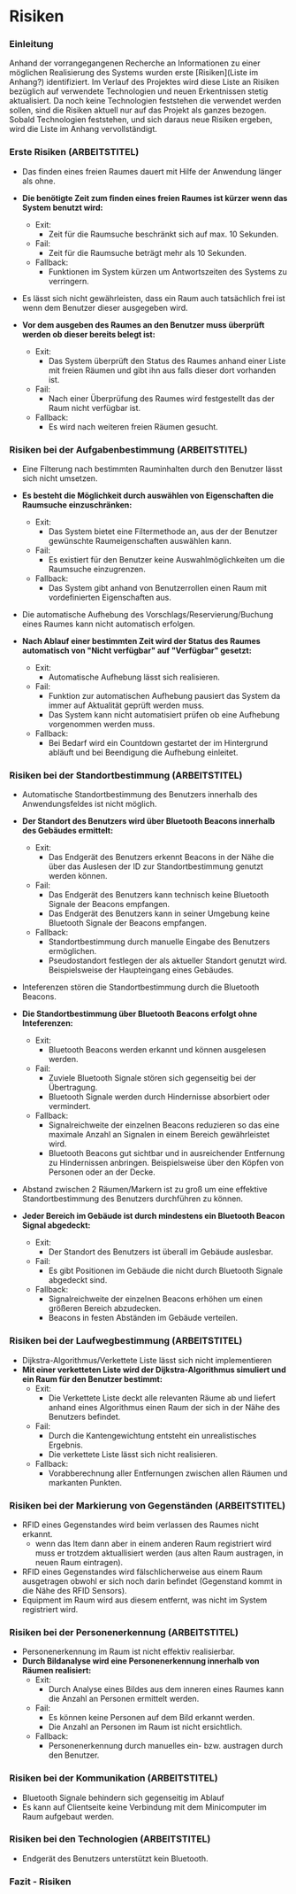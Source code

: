# Risiken
### Einleitung
Anhand der vorrangegangenen Recherche an Informationen zu einer möglichen Realisierung des Systems wurden erste [Risiken](Liste im Anhang?) identifiziert. Im Verlauf des Projektes wird diese Liste an Risiken bezüglich auf verwendete Technologien und neuen Erkentnissen stetig aktualisiert. Da noch keine Technologien feststehen die verwendet werden sollen, sind die Risiken aktuell nur auf das Projekt als ganzes bezogen. Sobald Technologien feststehen, und sich daraus neue Risiken ergeben, wird die Liste im Anhang vervollständigt.

### Erste Risiken (ARBEITSTITEL)
<!--
- Benutzer eines Raumes blockieren den Raum körperlich über die im System hinterlegte Zeitspanne hinaus.
- __Personenerkennung im Raum ermöglicht dynamische Überprüfung des Status:__
    - Exit:
        - Die Antwortzeit des Servers beträgt weniger als 10 Sekunden.
    - Fail:
        - Die Antwortzeit des Servers beträgt mehr als 10 Sekunden.
    - Fallback:
        - Funktionen kürzen um Antwortszeiten des Systems zu verringern.
        - Besserer Netzausbau für stabilere und verkürzte Kommunikation.
-->

- Das finden eines freien Raumes dauert mit Hilfe der Anwendung länger als ohne.
- __Die benötigte Zeit zum finden eines freien Raumes ist kürzer wenn das System benutzt wird:__
    - Exit:
        - Zeit für die Raumsuche beschränkt sich auf max. 10 Sekunden.
    - Fail:
        - Zeit für die Raumsuche beträgt mehr als 10 Sekunden.
    - Fallback:
        - Funktionen im System kürzen um Antwortszeiten des Systems zu verringern.
  
  
- Es lässt sich nicht gewährleisten, dass ein Raum auch tatsächlich frei ist wenn dem Benutzer dieser ausgegeben wird.        
- __Vor dem ausgeben des Raumes an den Benutzer muss überprüft werden ob dieser bereits belegt ist:__
    - Exit:
        - Das System überprüft den Status des Raumes anhand einer Liste mit freien Räumen und gibt ihn aus falls dieser dort vorhanden ist.
    - Fail:
        - Nach einer Überprüfung des Raumes wird festgestellt das der Raum nicht verfügbar ist.
    - Fallback:
        - Es wird nach weiteren freien Räumen gesucht.


### Risiken bei der Aufgabenbestimmung (ARBEITSTITEL)

- Eine Filterung nach bestimmten Rauminhalten durch den Benutzer lässt sich nicht umsetzen.
- __Es besteht die Möglichkeit durch auswählen von Eigenschaften die Raumsuche einzuschränken:__
    - Exit:
        - Das System bietet eine Filtermethode an, aus der der Benutzer gewünschte Raumeigenschaften auswählen kann.
    - Fail:
        - Es existiert für den Benutzer keine Auswahlmöglichkeiten um die Raumsuche einzugrenzen.
    - Fallback:
        - Das System gibt anhand von Benutzerrollen einen Raum mit vordefinierten Eigenschaften aus.
        
        
- Die automatische Aufhebung des Vorschlags/Reservierung/Buchung eines Raumes kann nicht automatisch erfolgen.
- __Nach Ablauf einer bestimmten Zeit wird der Status des Raumes automatisch von "Nicht verfügbar" auf "Verfügbar" gesetzt:__
     - Exit: 
        - Automatische Aufhebung lässt sich realisieren.
    - Fail:
        - Funktion zur automatischen Aufhebung pausiert das System da immer auf Aktualität geprüft werden muss.
        - Das System kann nicht automatisiert prüfen ob eine Aufhebung vorgenommen werden muss.
    - Fallback:
        - Bei Bedarf wird ein Countdown gestartet der im Hintergrund abläuft und bei Beendigung die Aufhebung einleitet.

### Risiken bei der Standortbestimmung (ARBEITSTITEL)

- Automatische Standortbestimmung des Benutzers innerhalb des Anwendungsfeldes ist nicht möglich.
- __Der Standort des Benutzers wird über Bluetooth Beacons innerhalb des Gebäudes ermittelt:__
     - Exit: 
        - Das Endgerät des Benutzers erkennt Beacons in der Nähe die über das Auslesen der ID zur Standortbestimmung genutzt werden können.
    - Fail:
        - Das Endgerät des Benutzers kann technisch keine Bluetooth Signale der Beacons empfangen.
        - Das Endgerät des Benutzers kann in seiner Umgebung keine Bluetooth Signale der Beacons empfangen.
    - Fallback:
        - Standortbestimmung durch manuelle Eingabe des Benutzers ermöglichen.
        - Pseudostandort festlegen der als aktueller Standort genutzt wird. Beispielsweise der Haupteingang eines Gebäudes.
        
        
- Inteferenzen stören die Standortbestimmung durch die Bluetooth Beacons.
- __Die Standortbestimmung über Bluetooth Beacons erfolgt ohne Inteferenzen:__
     - Exit: 
        - Bluetooth Beacons werden erkannt und können ausgelesen werden.
    - Fail:
        - Zuviele Bluetooth Signale stören sich gegenseitig bei der Übertragung.
        - Bluetooth Signale werden durch Hindernisse absorbiert oder vermindert.
    - Fallback:
        - Signalreichweite der einzelnen Beacons reduzieren so das eine maximale Anzahl an Signalen in einem Bereich gewährleistet wird.
        - Bluetooth Beacons gut sichtbar und in ausreichender Entfernung zu Hindernissen anbringen. Beispielsweise über den Köpfen von Personen oder an der Decke.
        
        
- Abstand zwischen 2 Räumen/Markern ist zu groß um eine effektive Standortbestimmung des Benutzers durchführen zu können.
- __Jeder Bereich im Gebäude ist durch mindestens ein Bluetooth Beacon Signal abgedeckt:__
     - Exit: 
        - Der Standort des Benutzers ist überall im Gebäude auslesbar.
    - Fail:
        - Es gibt Positionen im Gebäude die nicht durch Bluetooth Signale abgedeckt sind.
    - Fallback:
        - Signalreichweite der einzelnen Beacons erhöhen um einen größeren Bereich abzudecken.
        - Beacons in festen Abständen im Gebäude verteilen.

### Risiken bei der Laufwegbestimmung (ARBEITSTITEL)

- Dijkstra-Algorithmus/Verkettete Liste lässt sich nicht implementieren
- __Mit einer verketteten Liste wird der Dijkstra-Algorithmus simuliert und ein Raum für den Benutzer bestimmt:__
     - Exit: 
        - Die Verkettete Liste deckt alle relevanten Räume ab und liefert anhand eines Algorithmus einen Raum der sich in der Nähe des Benutzers befindet.
    - Fail:
        - Durch die Kantengewichtung entsteht ein unrealistisches Ergebnis.
        - Die verkettete Liste lässt sich nicht realisieren.
    - Fallback:
        - Vorabberechnung aller Entfernungen zwischen allen Räumen und markanten Punkten.
        
        
### Risiken bei der Markierung von Gegenständen (ARBEITSTITEL)
- RFID eines Gegenstandes wird beim verlassen des Raumes nicht erkannt.
    - wenn das Item dann aber in einem anderen Raum registriert wird muss er trotzdem aktuallisiert werden (aus alten Raum austragen, in neuen Raum eintragen).
- RFID eines Gegenstandes wird fälschlicherweise aus einem Raum ausgetragen obwohl er sich noch darin befindet (Gegenstand kommt in die Nähe des RFID Sensors).
- Equipment im Raum wird aus diesem entfernt, was nicht im System registriert wird.


### Risiken bei der Personenerkennung (ARBEITSTITEL)
- Personenerkennung im Raum ist nicht effektiv realisierbar.
- __Durch Bildanalyse wird eine Personenerkennung innerhalb von Räumen realisiert:__
     - Exit: 
        - Durch Analyse eines Bildes aus dem inneren eines Raumes kann die Anzahl an Personen ermittelt werden.
    - Fail:
        - Es können keine Personen auf dem Bild erkannt werden.
        - Die Anzahl an Personen im Raum ist nicht ersichtlich.
    - Fallback:
        - Personenerkennung durch manuelles ein- bzw. austragen durch den Benutzer.

### Risiken bei der Kommunikation (ARBEITSTITEL)
- Bluetooth Signale behindern sich gegenseitig im Ablauf
- Es kann auf Clientseite keine Verbindung mit dem Minicomputer im Raum aufgebaut werden.


### Risiken bei den Technologien (ARBEITSTITEL)
- Endgerät des Benutzers unterstützt kein Bluetooth.

<!-- auflistung von Risiken -->
     
        
### Fazit - Risiken

<!--
- Benutzer eines Raumes blockieren den Raum körperlich über die im System hinterlegte Zeitspanne hinaus.
- Das System liefert einen freien Raum nicht in absehbarer Zeit.
- Das Finden eines freien Raumes dauert mit Hilfe der Anwendung länger als ohne.
- Es lässt sich nicht gewährleisten, dass ein Raum auch tatsächlich frei ist wenn dem Benutzer dieser ausgegeben wird. (andere Benutzer blockieren den Raum z.b. weil er nicht abgeschlossen ist)
- Eine Filterung nach bestimmten Rauminhalten durch den Benutzer lässt sich nicht umsetzen.
- Die automatische Aufhebung des Vorschlags/Reservierung/Buchung eines Raumes kann nicht automatisch erfolgen.
- Automatische Standortbestimmung des Benutzers innerhalb des Anwendungsfeldes ist nicht möglich.
    - technisch nicht möglich
    - Datenschutztechnisch nicht möglich
- Inteferenzen stören die Standortbestimmung durch die Beacons
- Abstand zwischen 2 Räumen/Markern ist zu groß um eine effektive Standortbestimmung des Benutzers durchführen zu können.
- Dijkstra-Algorithmus/Verkettete Liste lässt sich nicht implementieren
- Personenerkennung im Raum durch YOLO ist nicht effektiv realisierbar.
- Bluetooth Signale behindern sich gegenseitig im Ablauf
- Es kann auf Clientseite keine Verbindung mit dem Minicomputer im Raum aufgebaut werden.
- RFID eines Gegenstandes wird beim verlassen des Raumes nicht erkannt.
    - wenn das Item dann aber in einem anderen Raum registriert wird muss er trotzdem aktuallisiert werden (aus alten Raum austragen, in neuen Raum eintragen).
- RFID eines Gegenstandes wird fälschlicherweise aus einem Raum ausgetragen obwohl er sich noch darin befindet (Gegenstand kommt in die Nähe des RFID Sensors).
- Equipment im Raum wird aus diesem entfernt, was nicht im System registriert wird.
- Endgerät des Benutzers unterstützt kein Bluetooth.
-->














